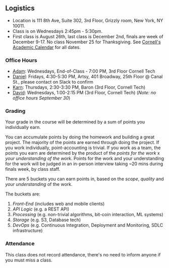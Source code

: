 Logistics
---------

* Location is 111 8th Ave, Suite 302, 3rd Floor, Grizzly room, New York, NY 10011.
* Class is on Wednesdays 2:45pm - 5:30pm.
* First class is August 26th, last class is December 2nd, finals are week of December 9-17. No class November 25 for Thanksgiving. See [Cornell's Academic Calendar](https://www.cornell.edu/academics/calendar/) for all dates.

### Office Hours

* [Adam](/people/adam-fleming.md): Wednesdays, End-of-Class - 7:00 PM, 3rd Floor Cornell Tech
* [Daniel](/people/daniel-doubrovkine.md): Fridays, 4:30-5:30 PM, Artsy, 401 Broadway, 25th Floor @ Canal St., please contact on Slack to confirm
* [Karn](/people/karn-seth.md): Thursdays, 2:30-3:30 PM, Baron (3rd Floor, Cornell Tech)
* [David](/people/david-gochfeld.md): Wednesdays, 1:00-2:15 PM (3rd Floor, Cornell Tech) (*Note: no office hours September 30*)

### Grading

Your grade in the course will be determined by a sum of points you individually earn.

You can accumulate points by doing the homework and building a great project.  The majority of the points are earned through doing the project.  If you work individually, point-accounting is trivial.  If you work as a team, the points you earn are determined by the product of the *points for the work* x *your understanding of the work*.  Points for the work and your understanding for the work will be judged in an in-person interview taking ~20 mins during finals week, by class staff.

There are 5 buckets you can earn points in, based on the *scope*, *quality* and *your understanding* of the work.

The buckets are:

1. *Front-End* (includes web and mobile clients)
2. *API Logic* (e.g. a REST API)
3. *Processing* (e.g. non-trivial algorithms, bit-coin interaction, ML systems)
4. *Storage* (e.g. S3, Database tech)
5. *DevOps* (e.g. Continuous Integration, Deployment and Monitoring, SDLC infrastructure)

### Attendance

This class does not record attendance, there's no need to inform anyone if you must miss a class.
